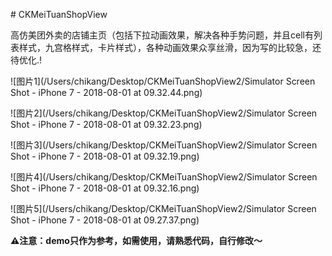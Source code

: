 \# CKMeiTuanShopView

高仿美团外卖的店铺主页（包括下拉动画效果，解决各种手势问题，并且cell有列表样式，九宫格样式，卡片样式），各种动画效果众享丝滑，因为写的比较急，还待优化.!



![图片1](/Users/chikang/Desktop/CKMeiTuanShopView2/Simulator Screen Shot - iPhone 7 - 2018-08-01 at 09.32.44.png)



![图片2](/Users/chikang/Desktop/CKMeiTuanShopView2/Simulator Screen Shot - iPhone 7 - 2018-08-01 at 09.32.23.png)

![图片3](/Users/chikang/Desktop/CKMeiTuanShopView2/Simulator Screen Shot - iPhone 7 - 2018-08-01 at 09.32.19.png)

![图片4](/Users/chikang/Desktop/CKMeiTuanShopView2/Simulator Screen Shot - iPhone 7 - 2018-08-01 at 09.32.16.png)

![图片5](/Users/chikang/Desktop/CKMeiTuanShopView2/Simulator Screen Shot - iPhone 7 - 2018-08-01 at 09.27.37.png)



**⚠️注意：demo只作为参考，如需使用，请熟悉代码，自行修改～**

